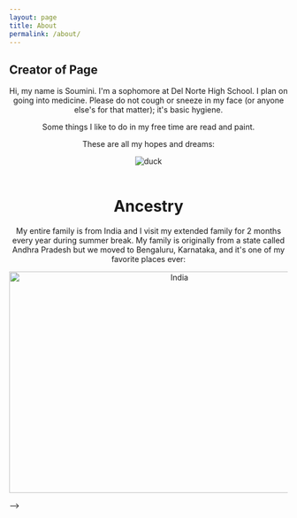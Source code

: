 ```yaml
---
layout: page
title: About
permalink: /about/
---
```


## Creator of Page

<center>
Hi, my name is Soumini. I'm a sophomore at Del Norte High School. I plan on going into medicine. Please do not cough or sneeze in my face (or anyone else's for that matter); it's basic hygiene.


<p>Some things I like to do in my free time are read and paint.</p>

<p>These are all my hopes and dreams:</p>
<img src="{{site.baseurl}}/images/duck.png" alt="duck"><br><br>

# Ancestry

<p>My entire family is from India and I visit my extended family for 2 months every year during summer break. My family is originally from a state called Andhra Pradesh but we moved to Bengaluru, Karnataka, and it's one of my favorite places ever:</p>

<img src="https://static.independent.co.uk/s3fs-public/thumbnails/image/2019/01/03/11/bengaluru.jpg" alt="India" width="600" height="400" title="I love this place" />

</center>

<script src="https://utteranc.es/client.js"
        repo="nighthawkcoders/portfolio_2025"
        issue-term="title"
        label="blogpost-comment"
        theme="github-light"
        crossorigin="anonymous"
        async>
</script>
-->